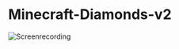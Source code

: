 # Minecraft-Diamonds-v2

![Screenrecording](https://github.com/JordanPCF/Minecraft-Diamonds-v2/blob/main/assets/site_screencap.gif "App Functionality")
